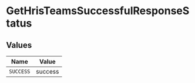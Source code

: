 # GetHrisTeamsSuccessfulResponseStatus


## Values

| Name      | Value     |
| --------- | --------- |
| `SUCCESS` | success   |